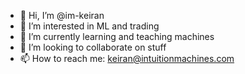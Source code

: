 - 👋 Hi, I’m @im-keiran
- 👀 I’m interested in ML and trading
- 🌱 I’m currently learning and teaching machines
- 💞️ I’m looking to collaborate on stuff
- 📫 How to reach me: keiran@intuitionmachines.com

<!---
im-keiran/im-keiran is a ✨ special ✨ repository because its `README.md` (this file) appears on your GitHub profile.
You can click the Preview link to take a look at your changes.
--->
